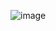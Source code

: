 ![image](https://github.com/hjin111/NumberBaseballGame/assets/127267658/13d9ddc0-174c-4e63-9282-51ff602df86a)
